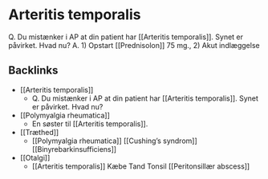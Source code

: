 # Arteritis temporalis
Q. Du mistænker i AP at din patient har [[Arteritis temporalis]]. Synet er påvirket. Hvad nu? 
A. 1) Opstart [[Prednisolon]] 75 mg., 2) Akut indlæggelse

## Backlinks
* [[Arteritis temporalis]]
	* Q. Du mistænker i AP at din patient har [[Arteritis temporalis]]. Synet er påvirket. Hvad nu? 
* [[Polymyalgia rheumatica]]
	* En søster til [[Arteritis temporalis]].
* [[Træthed]]
	* [[Polymyalgia rheumatica]]
[[Cushing’s syndrom]]
[[Binyrebarkinsufficiens]]
* [[Otalgi]]
	* [[Arteritis temporalis]]
Kæbe
Tand
Tonsil
[[Peritonsillær abscess]]

<!-- #anki/tag/med/Rheumatology #anki/deck/Medicine -->

<!-- {BearID:EA1DA021-E59B-4F82-9E5F-B38578051353-43570-00005B54E12857CC} -->
